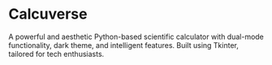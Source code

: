 # Calcuverse
A powerful and aesthetic Python-based scientific calculator with dual-mode functionality, dark theme, and intelligent features. Built using Tkinter, tailored for tech enthusiasts.
